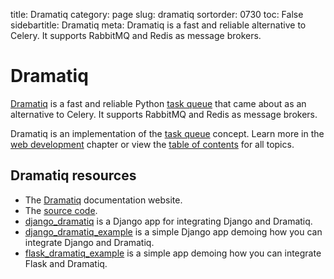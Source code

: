 title: Dramatiq
category: page
slug: dramatiq
sortorder: 0730
toc: False
sidebartitle: Dramatiq
meta: Dramatiq is a fast and reliable alternative to Celery.  It supports RabbitMQ and Redis as message brokers.


# Dramatiq

[Dramatiq][dramatiq] is a fast and reliable Python [task queue][taskqueues]
that came about as an alternative to Celery.  It supports RabbitMQ and
Redis as message brokers.

<div class="well see-also">Dramatiq is an implementation of the <a href="/task-queues.html">task queue</a> concept. Learn more in the <a href="/web-development.html">web development</a> chapter or view the <a href="/table-of-contents.html">table of contents</a> for all topics.</div>

## Dramatiq resources

* The [Dramatiq][dramatiq] documentation website.
* The [source code][dramatiq-source].
* [django_dramatiq][django_dramatiq] is a Django app for integrating
  Django and Dramatiq.
* [django_dramatiq_example][django_dramatiq_example] is a simple
  Django app demoing how you can integrate Django and Dramatiq.
* [flask_dramatiq_example][flask_dramatiq_example] is a simple app
  demoing how you can integrate Flask and Dramatiq.


[taskqueues]: /task-queues.html
[dramatiq]: https://dramatiq.io
[dramatiq-source]: https://github.com/Bogdanp/dramatiq
[django_dramatiq]: https://github.com/Bogdanp/django_dramatiq
[django_dramatiq_example]: https://github.com/Bogdanp/django_dramatiq_example
[flask_dramatiq_example]: https://github.com/Bogdanp/flask_dramatiq_example
